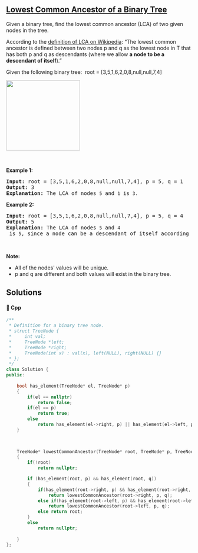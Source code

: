 ## [Lowest Common Ancestor of a Binary Tree](https://leetcode.com/problems/lowest-common-ancestor-of-a-binary-tree)

<p>Given a binary tree, find the lowest common ancestor (LCA) of two given nodes in the tree.</p>

<p>According to the <a href="https://en.wikipedia.org/wiki/Lowest_common_ancestor" target="_blank">definition of LCA on Wikipedia</a>: &ldquo;The lowest common ancestor is defined between two nodes p&nbsp;and q&nbsp;as the lowest node in T that has both p&nbsp;and q&nbsp;as descendants (where we allow <b>a node to be a descendant of itself</b>).&rdquo;</p>

<p>Given the following binary tree:&nbsp; root =&nbsp;[3,5,1,6,2,0,8,null,null,7,4]</p>
<img alt="" src="https://assets.leetcode.com/uploads/2018/12/14/binarytree.png" style="width: 200px; height: 190px;" />
<p>&nbsp;</p>

<p><strong>Example 1:</strong></p>

<pre>
<strong>Input:</strong> root = [3,5,1,6,2,0,8,null,null,7,4], p = 5, q = 1
<strong>Output:</strong> 3
<strong>Explanation: </strong>The LCA of nodes <code>5</code> and <code>1</code> is <code>3.</code>
</pre>

<p><strong>Example 2:</strong></p>

<pre>
<strong>Input:</strong> root = [3,5,1,6,2,0,8,null,null,7,4], p = 5, q = 4
<strong>Output:</strong> 5
<strong>Explanation: </strong>The LCA of nodes <code>5</code> and <code>4</code> is <code>5</code>, since a node can be a descendant of itself according to the LCA definition.
</pre>

<p>&nbsp;</p>

<p><strong>Note:</strong></p>

<ul>
	<li>All of the nodes&#39; values will be unique.</li>
	<li>p and q are different and both values will&nbsp;exist in the binary tree.</li>
</ul>


## Solutions
#### 🧠 Cpp
```cpp
/**
 * Definition for a binary tree node.
 * struct TreeNode {
 *     int val;
 *     TreeNode *left;
 *     TreeNode *right;
 *     TreeNode(int x) : val(x), left(NULL), right(NULL) {}
 * };
 */
class Solution {
public:
    
    bool has_element(TreeNode* el, TreeNode* p)
    {
        if(el == nullptr)
            return false;
        if(el == p)
            return true;
        else
            return has_element(el->right, p) || has_element(el->left, p);
    }
    

    
    TreeNode* lowestCommonAncestor(TreeNode* root, TreeNode* p, TreeNode* q)
    {
        if(!root) 
            return nullptr;

        if (has_element(root, p) && has_element(root, q))
        {
            if(has_element(root->right, p) && has_element(root->right, q))
                return lowestCommonAncestor(root->right, p, q);
            else if(has_element(root->left, p) && has_element(root->left, q))
                return lowestCommonAncestor(root->left, p, q);
            else return root;
        }
        else
            return nullptr;
                
    }
};
```
